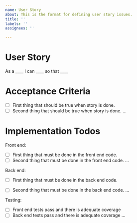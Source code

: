 ```yaml
---
name: User Story
about: This is the format for defining user story issues.
title: ''
labels: ''
assignees: ''

---
```


# User Story

As a ____ I can ____ so that ____

# Acceptance Criteria

- [ ] First thing that should be true when story is done.
- [ ] Second thing that should be true when story is done.
...

# Implementation Todos

Front end:

- [ ] First thing that must be done in the front end code.
- [ ] Second thing that must be done in the front end code.
...

Back end:

- [ ] First thing that must be done in the back end code.
- [ ] Second thing that must be done in the back end code.
...


Testing:

- [ ] Front end tests pass and there is adequate coverage
- [ ] Back end tests pass and there is adequate coverage
...
